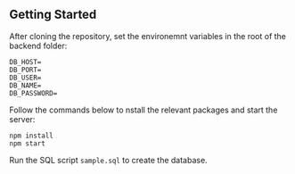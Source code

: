 ## Getting Started

After cloning the repository, set the environemnt variables in the root of the backend folder:

```
DB_HOST=
DB_PORT=
DB_USER=
DB_NAME=
DB_PASSWORD=
```

Follow the commands below to nstall the relevant packages and start the server:

```
npm install
npm start
```

Run the SQL script `sample.sql` to create the database.